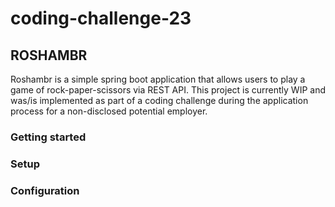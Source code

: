 # coding-challenge-23

## ROSHAMBR
Roshambr is a simple spring boot application that allows users to play a game of rock-paper-scissors via REST API.
This project is currently WIP and was/is implemented as part of a coding challenge during the application process for a non-disclosed potential employer.

### Getting started

### Setup

### Configuration